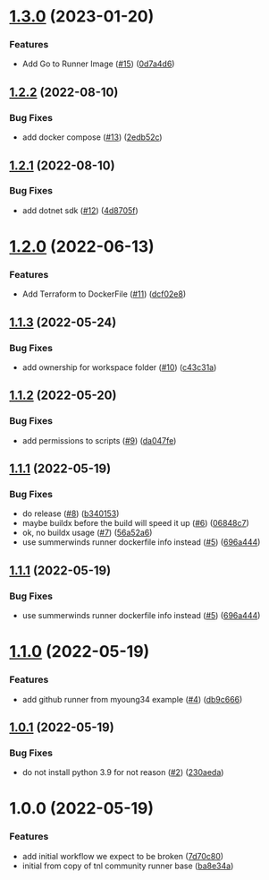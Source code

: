 # [1.3.0](https://github.com/catalystsquad/catalyst-runner-image/compare/v1.2.2...v1.3.0) (2023-01-20)


### Features

* Add Go to Runner Image ([#15](https://github.com/catalystsquad/catalyst-runner-image/issues/15)) ([0d7a4d6](https://github.com/catalystsquad/catalyst-runner-image/commit/0d7a4d6bfee033ef103c72a850ec2df62cee7da2))

## [1.2.2](https://github.com/catalystsquad/catalyst-runner-image/compare/v1.2.1...v1.2.2) (2022-08-10)


### Bug Fixes

* add docker compose ([#13](https://github.com/catalystsquad/catalyst-runner-image/issues/13)) ([2edb52c](https://github.com/catalystsquad/catalyst-runner-image/commit/2edb52c385ec7b2721027a80dfd15838f49cc353))

## [1.2.1](https://github.com/catalystsquad/catalyst-runner-image/compare/v1.2.0...v1.2.1) (2022-08-10)


### Bug Fixes

* add dotnet sdk ([#12](https://github.com/catalystsquad/catalyst-runner-image/issues/12)) ([4d8705f](https://github.com/catalystsquad/catalyst-runner-image/commit/4d8705f8013444dc5a621f73751651a5558b38cf))

# [1.2.0](https://github.com/catalystsquad/catalyst-runner-image/compare/v1.1.3...v1.2.0) (2022-06-13)


### Features

* Add Terraform to DockerFile ([#11](https://github.com/catalystsquad/catalyst-runner-image/issues/11)) ([dcf02e8](https://github.com/catalystsquad/catalyst-runner-image/commit/dcf02e831e6838ffb227a64e898178ff99e355e2))

## [1.1.3](https://github.com/catalystsquad/catalyst-runner-image/compare/v1.1.2...v1.1.3) (2022-05-24)


### Bug Fixes

* add ownership for workspace folder ([#10](https://github.com/catalystsquad/catalyst-runner-image/issues/10)) ([c43c31a](https://github.com/catalystsquad/catalyst-runner-image/commit/c43c31a902779fb9d3031c4b7b7d55a8709635a5))

## [1.1.2](https://github.com/catalystsquad/catalyst-runner-image/compare/v1.1.1...v1.1.2) (2022-05-20)


### Bug Fixes

* add permissions to scripts ([#9](https://github.com/catalystsquad/catalyst-runner-image/issues/9)) ([da047fe](https://github.com/catalystsquad/catalyst-runner-image/commit/da047fe51019aa040ee9231ccc086fd0678737ea))

## [1.1.1](https://github.com/catalystsquad/catalyst-runner-image/compare/v1.1.0...v1.1.1) (2022-05-19)


### Bug Fixes

* do release ([#8](https://github.com/catalystsquad/catalyst-runner-image/issues/8)) ([b340153](https://github.com/catalystsquad/catalyst-runner-image/commit/b34015309d96b7647acfc3a99628b3158c505c4d))
* maybe buildx before the build will speed it up ([#6](https://github.com/catalystsquad/catalyst-runner-image/issues/6)) ([06848c7](https://github.com/catalystsquad/catalyst-runner-image/commit/06848c7650e5a97dc3ae5afc5451258fd62d31ae))
* ok, no buildx usage ([#7](https://github.com/catalystsquad/catalyst-runner-image/issues/7)) ([56a52a6](https://github.com/catalystsquad/catalyst-runner-image/commit/56a52a6f279a4b1d05025b74a047391b47cdaef8))
* use summerwinds runner dockerfile info instead ([#5](https://github.com/catalystsquad/catalyst-runner-image/issues/5)) ([696a444](https://github.com/catalystsquad/catalyst-runner-image/commit/696a444517c0a5fbb77ebc3aff98d52697c53e65))

## [1.1.1](https://github.com/catalystsquad/catalyst-runner-image/compare/v1.1.0...v1.1.1) (2022-05-19)


### Bug Fixes

* use summerwinds runner dockerfile info instead ([#5](https://github.com/catalystsquad/catalyst-runner-image/issues/5)) ([696a444](https://github.com/catalystsquad/catalyst-runner-image/commit/696a444517c0a5fbb77ebc3aff98d52697c53e65))

# [1.1.0](https://github.com/catalystsquad/catalyst-runner-image/compare/v1.0.1...v1.1.0) (2022-05-19)


### Features

* add github runner from myoung34 example ([#4](https://github.com/catalystsquad/catalyst-runner-image/issues/4)) ([db9c666](https://github.com/catalystsquad/catalyst-runner-image/commit/db9c666c8f4d6c244d123d15ce811ab4e5fd11e3))

## [1.0.1](https://github.com/catalystsquad/catalyst-runner-image/compare/v1.0.0...v1.0.1) (2022-05-19)


### Bug Fixes

* do not install python 3.9 for not reason ([#2](https://github.com/catalystsquad/catalyst-runner-image/issues/2)) ([230aeda](https://github.com/catalystsquad/catalyst-runner-image/commit/230aeda5924ef02f3700638962e2eca30336905e))

# 1.0.0 (2022-05-19)


### Features

* add initial workflow we expect to be broken ([7d70c80](https://github.com/catalystsquad/catalyst-runner-image/commit/7d70c80fc492fb5e82a0423bd75867eec0dd35bd))
* initial from copy of tnl community runner base ([ba8e34a](https://github.com/catalystsquad/catalyst-runner-image/commit/ba8e34a31457533e66a88c4645e60ad57baa3008))
